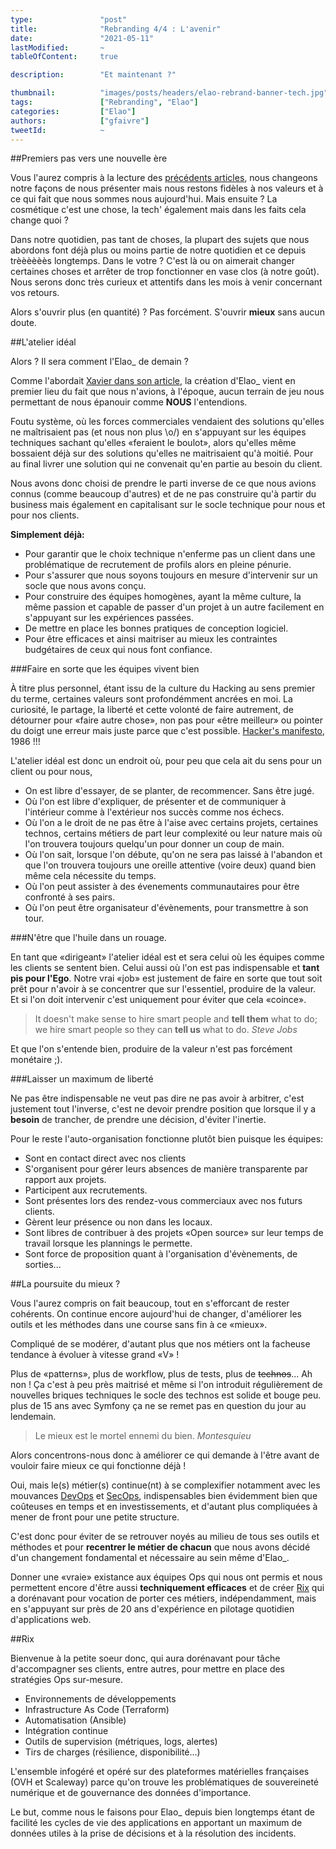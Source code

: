 ```yaml
---
type:               "post"
title:              "Rebranding 4/4 : L'avenir"
date:               "2021-05-11"
lastModified:       ~
tableOfContent:     true

description:        "Et maintenant ?"

thumbnail:          "images/posts/headers/elao-rebrand-banner-tech.jpg"
tags:               ["Rebranding", "Elao"]
categories:         ["Elao"]
authors:            ["gfaivre"]
tweetId:            ~
---
```


##Premiers pas vers une nouvelle ère

Vous l'aurez compris à la lecture des [précédents articles](/blog/tag/rebranding), nous changeons notre façons de nous présenter mais nous restons fidèles à nos valeurs et à ce qui fait que nous sommes nous aujourd'hui. 
Mais ensuite ?
La cosmétique c'est une chose, la tech' également mais dans les faits cela change quoi ? 

Dans notre quotidien, pas tant de choses, la plupart des sujets que nous abordons font déjà plus ou moins partie de notre quotidien et ce depuis trèèèèèès longtemps. 
Dans le votre ? C'est là ou on aimerait changer certaines choses et arrêter de trop fonctionner en vase clos (à notre goût).
Nous serons donc très curieux et attentifs dans les mois à venir concernant vos retours.

Alors s'ouvrir plus (en quantité) ? Pas forcément. S'ouvrir **mieux** sans aucun doute.

##L'atelier idéal

Alors ? Il sera comment l'Elao_ de demain ?

Comme l'abordait [Xavier dans son article](/blog/elao/rebranding-le-fond), la création d'Elao_ vient en premier lieu du fait que nous n'avions, à l'époque, aucun terrain de jeu nous permettant de nous épanouir comme **NOUS** l'entendions. 

Foutu système, où les forces commerciales vendaient des solutions qu'elles ne maîtrisaient pas (et nous non plus \o/) en s'appuyant sur les équipes techniques sachant qu'elles «feraient le boulot», alors qu'elles même bossaient déjà sur des solutions qu'elles ne maitrisaient qu'à moitié. 
Pour au final livrer une solution qui ne convenait qu'en partie au besoin du client.

Nous avons donc choisi de prendre le parti inverse de ce que nous avions connus (comme beaucoup d'autres) et de ne pas construire qu'à partir du business mais également en capitalisant sur le socle technique pour nous et pour nos clients.

__Simplement déjà:__

* Pour garantir que le choix technique n'enferme pas un client dans une problématique de recrutement de profils alors en pleine pénurie.
* Pour s'assurer que nous soyons toujours en mesure d'intervenir sur un socle que nous avons conçu.
* Pour construire des équipes homogènes, ayant la même culture, la même passion et capable de passer d'un projet à un autre facilement en s'appuyant sur les expériences passées.
* De mettre en place les bonnes pratiques de conception logiciel.
* Pour être efficaces et ainsi maitriser au mieux les contraintes budgétaires de ceux qui nous font confiance.

###Faire en sorte que les équipes vivent bien

À titre plus personnel, étant issu de la culture du Hacking au sens premier du terme, certaines valeurs sont profondémment ancrées en moi. 
La curiosité, le partage, la liberté et cette volonté de faire autrement, de détourner pour «faire autre chose», non pas pour «être meilleur» ou pointer du doigt une erreur mais juste parce que c'est possible. [Hacker's manifesto](http://phrack.org/issues/7/3.html#article), 1986 !!!

L'atelier idéal est donc un endroit où, pour peu que cela ait du sens pour un client ou pour nous, 

* On est libre d'essayer, de se planter, de recommencer. Sans être jugé.
* Où l'on est libre d'expliquer, de présenter et de communiquer à l'intérieur comme à l'extérieur nos succès comme nos échecs.
* Où l'on a le droit de ne pas être à l'aise avec certains projets, certaines technos, certains métiers de part leur complexité ou leur nature mais où l'on trouvera toujours quelqu'un pour donner un coup de main.
* Où l'on sait, lorsque l'on débute, qu'on ne sera pas laissé à l'abandon et que l'on trouvera toujours une oreille attentive (voire deux) quand bien même cela nécessite du temps.
* Où l'on peut assister à des évenements communautaires pour être confronté à ses pairs.
* Où l'on peut être organisateur d'évènements, pour transmettre à son tour.

###N'être que l'huile dans un rouage.

En tant que «dirigeant» l'atelier idéal est et sera celui où les équipes comme les clients se sentent bien. 
Celui aussi où l'on est pas indispensable et **tant pis pour l'Ego**.
Notre vrai «job» est justement de faire en sorte que tout soit prêt pour n'avoir à se concentrer que sur l'essentiel, produire de la valeur. Et si l'on doit intervenir c'est uniquement pour éviter que cela «coince».

> It doesn't make sense to hire smart people and **tell them** what to do; we hire smart people so they can **tell us** what to do.
> <cite>Steve Jobs</cite>

Et que l'on s'entende bien, produire de la valeur n'est pas forcément monétaire ;).

###Laisser un maximum de liberté

Ne pas être indispensable ne veut pas dire ne pas avoir à arbitrer, c'est justement tout l'inverse, c'est ne devoir prendre position que lorsque il y a **besoin** de trancher, de prendre une décision, d'éviter l'inertie.

Pour le reste l'auto-organisation fonctionne plutôt bien puisque les équipes:

* Sont en contact direct avec nos clients
* S'organisent pour gérer leurs absences de manière transparente par rapport aux projets.
* Participent aux recrutements.
* Sont présentes lors des rendez-vous commerciaux avec nos futurs clients.
* Gèrent leur présence ou non dans les locaux.
* Sont libres de contribuer à des projets «Open source» sur leur temps de travail lorsque les plannings le permette.
* Sont force de proposition quant à l'organisation d'évènements, de sorties...

##La poursuite du mieux ?

Vous l'aurez compris on fait beaucoup, tout en s'efforcant de rester cohérents. On continue encore aujourd'hui de changer, d'améliorer les outils et les méthodes dans une course sans fin à ce «mieux».

Compliqué de se modérer, d'autant plus que nos métiers ont la facheuse tendance à évoluer à vitesse grand «V» !

Plus de «patterns», plus de workflow, plus de tests, plus de <strike>technos</strike>... 
Ah non ! Ça c'est à peu près maitrisé et même si l'on introduit régulièrement de nouvelles briques techniques le socle des technos est solide et bouge peu.
plus de 15 ans avec Symfony ça ne se remet pas en question du jour au lendemain.

> Le mieux est le mortel ennemi du bien.
> <cite>Montesquieu</cite>

Alors concentrons-nous donc à améliorer ce qui demande à l'être avant de vouloir faire mieux ce qui fonctionne déjà !

Oui, mais le(s) métier(s) continue(nt) à se complexifier notamment avec les mouvances [DevOps](https://fr.wikipedia.org/wiki/Devops) et [SecOps](https://en.wikipedia.org/wiki/Operations_security), indispensables bien évidemment bien que coûteuses en temps et en investissements, et d'autant plus compliquées à mener de front pour une petite structure.

C'est donc pour éviter de se retrouver noyés au milieu de tous ses outils et méthodes et pour __recentrer le métier de chacun__ que nous avons décidé d'un changement fondamental et nécessaire au sein même d'Elao_.

Donner une «vraie» existance aux équipes Ops qui nous ont permis et nous permettent encore d'être aussi __techniquement efficaces__ et de créer [Rix](https://www.rix.fr) qui a dorénavant pour vocation de porter ces métiers, indépendamment, mais en s'appuyant sur près de 20 ans d'expérience en pilotage quotidien d'applications web. 

##Rix

Bienvenue à la petite soeur donc, qui aura dorénavant pour tâche  d'accompagner ses clients, entre autres, pour mettre en place des stratégies Ops sur-mesure.

* Environnements de développements
* Infrastructure As Code (Terraform)
* Automatisation (Ansible)
* Intégration continue
* Outils de supervision (métriques, logs, alertes)
* Tirs de charges (résilience, disponibilité...)

L'ensemble infogéré et opéré sur des plateformes matérielles françaises (OVH et Scaleway) parce qu'on trouve les problématiques de souvereineté numérique et de gouvernance des données d'importance.

Le but, comme nous le faisons pour Elao_ depuis bien longtemps étant de facilité les cycles de vie des applications en apportant un maximum de données utiles à la prise de décisions et à la résolution des incidents.
